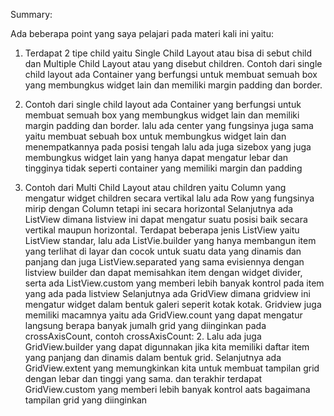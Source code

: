 Summary:

Ada beberapa point yang saya pelajari pada materi kali ini yaitu:
1. Terdapat 2 tipe child yaitu Single Child Layout atau bisa di sebut child dan Multiple Child Layout atau yang disebut children.
Contoh dari single child layout ada Container yang berfungsi untuk membuat semuah box yang membungkus widget lain dan memiliki margin padding dan border.

2. Contoh dari single child layout ada Container yang berfungsi untuk membuat semuah box yang membungkus widget lain dan memiliki margin padding dan border.
lalu ada center yang fungsinya juga sama yaitu membuat sebuah box untuk membungkus widget lain dan menempatkannya pada posisi tengah
lalu ada juga sizebox yang juga membungkus widget lain yang hanya dapat mengatur lebar dan tingginya tidak seperti container yang memiliki margin dan padding

3. Contoh dari Multi Child Layout atau children yaitu Column yang mengatur widget children secara vertikal
lalu ada Row yang fungsinya mirip dengan Column tetapi ini secara horizontal
Selanjutnya ada ListView dimana listview ini dapat mengatur suatu posisi baik secara vertikal maupun horizontal. Terdapat beberapa jenis ListView yaitu ListView standar, lalu ada ListVie.builder yang hanya membangun item yang terlihat di layar dan cocok untuk suatu data yang dinamis dan panjang dan juga ListView.separated yang sama evisiennya dengan listview builder dan dapat memisahkan item dengan widget divider, serta ada ListView.custom yang memberi lebih banyak kontrol pada item yang ada pada listview
Selanjutnya ada GridView dimana gridview ini mengatur widget dalam bentuk galeri seperit kotak kotak. Gridview juga memiliki macamnya yaitu ada GridView.count yang dapat mengatur langsung berapa banyak jumalh grid yang diinginkan pada crossAxisCount, contoh crossAxisCount: 2. Lalu ada juga GridView.builder yang dapat digunnakan jika kita memiliki daftar item yang panjang dan dinamis dalam bentuk grid. Selanjutnya ada GridView.extent yang memungkinkan kita untuk membuat tampilan grid dengan lebar dan tinggi yang sama. dan terakhir terdapat GridView.custom yang memberi lebih banyak kontrol aats bagaimana tampilan grid yang diinginkan

